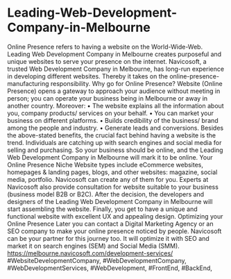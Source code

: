 # Leading-Web-Development-Company-in-Melbourne
Online Presence refers to having a website on the World-Wide-Web. Leading Web Development Company in Melbourne creates purposeful and unique websites to serve your presence on the internet.
Navicosoft, a trusted Web Development Company in Melbourne, has long-run experience in developing different websites. Thereby it takes on the online-presence-manufacturing responsibility.
Why go for Online Presence?
Website (Online Presence) opens a gateway to approach your audience without meeting in person; you can operate your business being in Melbourne or away in another country. Moreover:
•	The website explains all the information about you, company products/ services on your behalf.
•	You can market your business on different platforms.
•	Builds credibility of the business/ brand among the people and industry.
•	Generate leads and conversions.
Besides the above-stated benefits, the crucial fact behind having a website is the trend. Individuals are catching up with search engines and social media for selling and purchasing. So your business should be online, and the Leading Web Development Company in Melbourne will mark it to be online.
Your Online Presence Niche 
Website types include eCommerce websites, homepages & landing pages, blogs, and other websites: magazine, social media, portfolio. Navicosoft can create any of them for you. Experts at Navicosoft also provide consultation for website suitable to your business (business model B2B or B2C).
After the decision, the developers and designers of the Leading Web Development Company in Melbourne will start assembling the website. Finally, you get to have a unique and functional website with excellent UX and appealing design.
Optimizing your Online Presence 
Later you can contact a Digital Marketing Agency or an SEO company to make your online presence noticed by people. Navicosoft can be your partner for this journey too. It will optimize it with SEO and market it on search engines (SEM) and Social Media (SMM).
https://melbourne.navicosoft.com/development-services/
#WebsiteDevelopmentCompany, #WebDevelopmentCompany, #WebDevelopmentServices, #WebDevelopment, #FrontEnd, #BackEnd,
